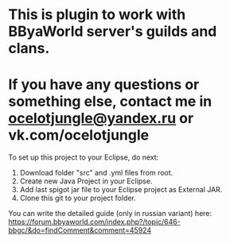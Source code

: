 # This is plugin to work with BByaWorld server's guilds and clans.
# If you have any questions or something else, contact me in ocelotjungle@yandex.ru or vk.com/ocelotjungle
To set up this project to your Eclipse, do next:

1. Download folder "src" and .yml files from root.
2. Create new Java Project in your Eclipse.
3. Add last spigot jar file to your Eclipse project as External JAR.
4. Clone this git to your project folder.

You can write the detailed guide (only in russian variant) here:
https://forum.bbyaworld.com/index.php?/topic/646-bbgc/&do=findComment&comment=45924
